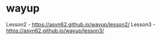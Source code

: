 # wayup
Lesson2  - https://asvn62.github.io/wayup/lesson2/
Lesson3  - https://asvn62.github.io/wayup/lesson3/
